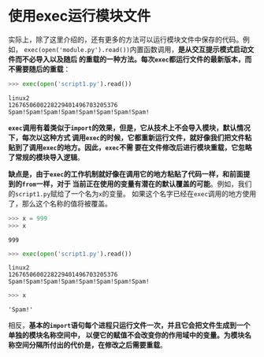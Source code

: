 使用exec运行模块文件
================================================================================
实际上，除了这里介绍的，还有更多的方法可以运行模块文件中保存的代码。例如，
`exec(open('module.py').read())`内置函数调用，**是从交互提示模式启动文件而不必导入以及随后
的重载的一种方法。每次`exec`都运行文件的最新版本，而不需要随后的重载**：
```python
>>> exec(open('script1.py').read())
```
```
linux2
1267650600228229401496703205376
Spam!Spam!Spam!Spam!Spam!Spam!Spam!Spam!
```
**`exec`调用有着类似于`import`的效果，但是，它从技术上不会导入模块，默认情况下，每次以这种方式
调用`exec`的时候，它都重新运行文件，就好像我们把文件粘贴到了调用`exec`的地方。因此，`exec`不需
要在文件修改后进行模块重载，它忽略了常规的模块导入逻辑**。

**缺点是，由于`exec`的工作机制就好像在调用它的地方粘贴了代码一样，和前面提到的`from`一样，对于
当前正在使用的变量有潜在的默认覆盖的可能**。例如，我们的`script1.py`赋给了一个名为`x`的变量。
如果这个名字已经在`exec`调用的地方使用了，那么这个名称的值将被覆盖。
```python
>>> x = 999
>>> x
```
```
999
```
```python
>>> exec(open('script1.py').read())
```
```
linux2
1267650600228229401496703205376
Spam!Spam!Spam!Spam!Spam!Spam!Spam!Spam!
```
```python
>>> x
```
```
'Spam!'
```
相反，**基本的`import`语句每个进程只运行文件一次，并且它会把文件生成到一个单独的模块名称空间中，
以便它的赋值不会改变你的作用域中的变量。为模块名称空间分隔所付出的代价是，在修改之后需要重载**。
